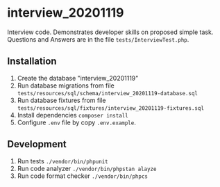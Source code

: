 # interview_20201119
Interview code. Demonstrates developer skills on proposed simple task.
Questions and Answers are in the file `tests/InterviewTest.php`.

## Installation
1. Create the database "interview_20201119"
1. Run database migrations from file `tests/resources/sql/schema/interview_20201119-database.sql`
1. Run database fixtures from file `tests/resources/sql/fixtures/interview_20201119-fixtures.sql`
1. Install dependencies `composer install`
1. Configure `.env` file by copy `.env.example`.

## Development
1. Run tests `./vendor/bin/phpunit`
1. Run code analyzer `./vendor/bin/phpstan alayze`
1. Run code format checker `./vendor/bin/phpcs`